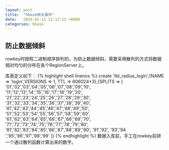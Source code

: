 ```yaml
---
layout: post
title:  "hbase相关操作"
date:   2016-02-11 12:12:12 +0800
categories: hbase
---
```


防止数据倾斜
---

rowkey时按照二进制顺序排列的，为防止数据倾斜，需要采用散列的方式将数据相对均匀的分布在各个RegionServer上。

库表定义如下：
{% highlight shell linenos %}
create 'tbl_radius_login',{NAME => 'login',VERSIONS => 1, TTL =>
 60*60*24*3},{SPLITS => [
 '01','02','03','04','05','06','07','08','09','10',
 '11','12','13','14','15','16','17','18','19','20',
 '21','22','23','24','25','26','27','28','29','30',
 '31','32','33','34','35','36','37','38','39','40',
 '41','42','43','44','45','46','47','48','49','50',
 '51','52','53','54','55','56','57','58','59','60',
 '61','62','63','64','65','66','67','68','69','70',
 '71','72','73','74','75','76','77','78','79','80',
 '81','82','83','84','85','86','87','88','89','90',
 '91','92', '93','94 ','95','96','97','98','99'
 ]}
{% endhighlight %}
数据入库前，手工在rowkey前拼一个通过散列函数计算出来的数字。